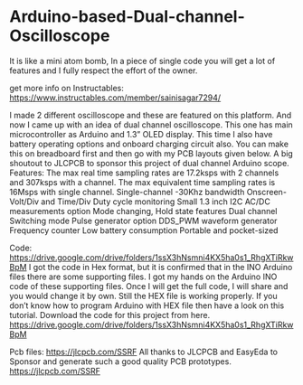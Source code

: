 # Arduino-based-Dual-channel-Oscilloscope
It is like a mini atom bomb, In a piece of single code you will get a lot of features and I fully respect the effort of the owner.

get more info on Instructables: https://www.instructables.com/member/sainisagar7294/

I made 2 different oscilloscope and these are featured on this platform. And now I came up with an idea of dual channel oscilloscope. This one has main microcontroller as Arduino and 1.3” OLED display. This time I also have battery operating options and onboard charging circuit also. You can make this on breadboard first and then go with my PCB layouts given below. A big shoutout to JLCPCB to sponsor this project of dual channel Arduino scope.
Features:
The max real time sampling rates are 17.2ksps with 2 channels and 307ksps with a channel. The max equivalent time sampling rates is 16Msps with single channel.
Single-channel -30Khz bandwidth
Onscreen- Volt/Div and Time/Div
Duty cycle monitoring
Small 1.3 inch I2C
AC/DC measurements option
Mode changing, Hold state features
Dual channel Switching mode
Pulse generator option
DDS_PWM waveform generator
Frequency counter
Low battery consumption
Portable and pocket-sized

Code: https://drive.google.com/drive/folders/1ssX3hNsmni4KX5ha0s1_RhgXTiRkwBpM
I got the code in Hex format, but it is confirmed that in the INO Arduino files there are some supporting files. I got my hands on the Arduino INO code of these supporting files. Once I will get the full code, I will share and you would change it by own. Still the HEX file is working properly. If you don’t know how to program Arduino with HEX file then have a look on this tutorial. Download the code for this project from here. https://drive.google.com/drive/folders/1ssX3hNsmni4KX5ha0s1_RhgXTiRkwBpM

Pcb files: https://jlcpcb.com/SSRF
All thanks to JLCPCB and EasyEda to Sponsor and generate such a good quality PCB prototypes. https://jlcpcb.com/SSRF
